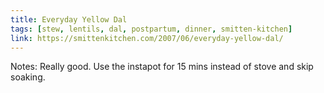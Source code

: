 ```yaml
---
title: Everyday Yellow Dal
tags: [stew, lentils, dal, postpartum, dinner, smitten-kitchen]
link: https://smittenkitchen.com/2007/06/everyday-yellow-dal/
---
```

Notes: Really good. Use the instapot for 15 mins instead of stove and skip soaking.  

